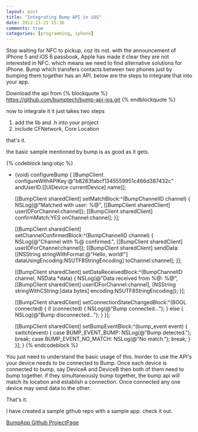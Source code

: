 ```yaml
---
layout: post
title: "Integrating Bump API in iOS"
date: 2012-11-21 15:36
comments: true
categories: [programming, iphone]
---
```


Stop waiting for NFC to pickup, coz its not. with the announcement of iPhone 5 and iOS 6 passbook, Apple has made it clear they are not interested in NFC. which means we need to find alternative solutions for iPhone. Bump which transfers contacts between two phones just by bumping them together has an API. below are the steps to integrate that into your app.


Download the api from
{% blockquote %}
https://github.com/bumptech/bump-api-ios.git
{% endblockquote %}

now to integrate it it just takes two steps

1. add the lib and .h into your project
2. include CFNetwork, Core Location 

that's it.

the basic sample mentioned by bump is as good as it gets.

{% codeblock lang:objc %}
- (void) configureBump {
    [BumpClient configureWithAPIKey:@"b8283fabcf1345559951c466d387432c" andUserID:[[UIDevice currentDevice] name]];

    [[BumpClient sharedClient] setMatchBlock:^(BumpChannelID channel) { 
        NSLog(@"Matched with user: %@", [[BumpClient sharedClient] userIDForChannel:channel]); 
        [[BumpClient sharedClient] confirmMatch:YES onChannel:channel];
    }];

    [[BumpClient sharedClient] setChannelConfirmedBlock:^(BumpChannelID channel) {
        NSLog(@"Channel with %@ confirmed.", [[BumpClient sharedClient] userIDForChannel:channel]);
        [[BumpClient sharedClient] sendData:[[NSString stringWithFormat:@"Hello, world!"] dataUsingEncoding:NSUTF8StringEncoding]
            toChannel:channel];
    }];

    [[BumpClient sharedClient] setDataReceivedBlock:^(BumpChannelID channel, NSData *data) {
        NSLog(@"Data received from %@: %@", 
                [[BumpClient sharedClient] userIDForChannel:channel], 
                [NSString stringWithCString:[data bytes] encoding:NSUTF8StringEncoding]);
    }];

    [[BumpClient sharedClient] setConnectionStateChangedBlock:^(BOOL connected) {
        if (connected) {
            NSLog(@"Bump connected...");
        } else {
            NSLog(@"Bump disconnected...");
        }
    }];

    [[BumpClient sharedClient] setBumpEventBlock:^(bump_event event) {
        switch(event) {
            case BUMP_EVENT_BUMP:
                NSLog(@"Bump detected.");
                break;
            case BUMP_EVENT_NO_MATCH:
                NSLog(@"No match.");
                break;
        }
    }];
}
{% endcodeblock %}


You just need to understand the basic usage of this. Inorder to use the API's your device needs to be connected to Bump. Once each device is connected to bump, say DeviceA and DeviceB then both of them need to bump together. if they simultaneously bump together, the bump api will match its location and establish a connection. Once connected any one device may send data to the other. 

That's it.

I have created a sample github repo with a sample app. check it out.

[BumpApp Github ProjectPage](https://github.com/darcwader/BumpApp)



